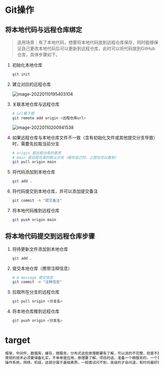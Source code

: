 # Git操作

## 将本地代码与远程仓库绑定

> 适用场景：有了本地代码，想要将本地代码放到远程仓库保存，同时能够保证自己更改本地代码后可以更新到远程仓库，此时可以将代码放到GitHub仓库，具体步骤如下。

1. 初始化本地仓库 

   ```bash
   git init
   ```

   

2. 建立对应的远程仓库

   ![image-20220110195403104](https://masuo-github-image.oss-cn-beijing.aliyuncs.com/image/image-20220110195403104.png)

3. 关联本地仓库与远程仓库

   ```bash
   # url看下图
   git remote add origin <远程仓库url>
   ```

   ![image-20220110200941538](https://masuo-github-image.oss-cn-beijing.aliyuncs.com/image/image-20220110200941538.png)

4. 如果远程仓库与本地仓库文件不一致（含有初始化文件或其他提交分支导致）时，需要先拉取当前分支

   ```bash
   # origin 是远程仓库的意思 
   # main 是远程仓库的默认分支（看你自己的，上图也可以看到）
   git pull origin main
   ```

   

5. 将代码添加到本地仓库

   ```bash
   git add .
   ```

   

6. 将代码提交到本地仓库，并可以添加提交备注

   ```bash
   git commit -m "提交备注"
   ```

   

7. 将本地代码推到远程仓库

   ```bash
   git push origin main
   ```

   


## 将本地代码提交到远程仓库步骤

1. 将待更新文件添加到本地仓库

    ```bash
    git add .
    ```

    

2. 提交本地仓库（携带注释信息）

    ```bash
    # m message 提交信息
    git commit -m "注释信息"
    ```

    

3. 拉取所在分支的远程仓库

    ```bash
    git pull origin <分支名>
    ```

    

4. 将本地仓库推到远程仓库

    ```bash
    git push origin <分支名>
    ```

    
    
    

# target

```markdown
框架，中间件，数据库，缓存，微服务，分布式这些原理都要有了解，可以说的不完整，但是不能不知道
常规的技术必须要储备扎实，不单单是应用，原理要了解，项目的话，准备一个微服务的，一个普通的，基本够用了，
操作系统，网络，机组，这部分属于基础素质，一般面试问不到，高级的才会问道，有时间最好能过一下，至于高薪，就是会点别人不会的东西，原理源码之类的，你觉得难的东西一定要学，你觉得难别人也觉得难
```

